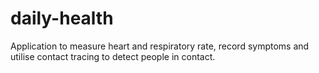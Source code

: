 # daily-health
Application to measure heart and respiratory rate, record symptoms and utilise contact tracing to detect people in contact.
